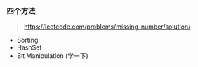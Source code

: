 

### 四个方法
> https://leetcode.com/problems/missing-number/solution/

- Sorting
- HashSet
- Bit Manipulation (学一下)
